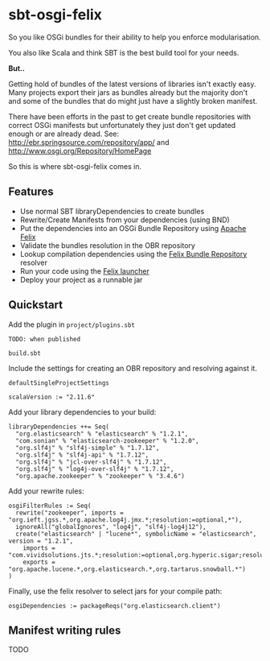 # sbt-osgi-felix

So you like OSGi bundles for their ability to help you enforce modularisation.

You also like Scala and think SBT is the best build tool for your needs.

**But..**

Getting hold of bundles of the latest versions of libraries isn't exactly easy. Many projects export their jars as bundles already
but the majority don't and some of the bundles that do might just have a slightly broken manifest.

There have been efforts in the past to get create bundle repositories with correct OSGi manifests but unfortunately they
just don't get updated enough or are already dead. See: http://ebr.springsource.com/repository/app/ and
http://www.osgi.org/Repository/HomePage

So this is where sbt-osgi-felix comes in.

## Features

* Use normal SBT libraryDependencies to create bundles
* Rewrite/Create Manifests from your dependencies (using BND)
* Put the dependencies into an OSGi Bundle Repository using [Apache Felix](http://felix.apache.org/)
* Validate the bundles resolution in the OBR repository
* Lookup compilation dependencies using the [Felix Bundle Repository](http://felix.apache.org/documentation/subprojects/apache-felix-osgi-bundle-repository.html) resolver
* Run your code using the [Felix launcher](http://felix.apache.org/documentation/subprojects/apache-felix-framework/apache-felix-framework-launching-and-embedding.html)
* Deploy your project as a runnable jar

## Quickstart

Add the plugin in `project/plugins.sbt`

```
TODO: when published
```


`build.sbt`

Include the settings for creating an OBR repository and resolving against it.

```
defaultSingleProjectSettings

scalaVersion := "2.11.6"
```

Add your library dependencies to your build:

```
libraryDependencies ++= Seq(
  "org.elasticsearch" % "elasticsearch" % "1.2.1",
  "com.sonian" % "elasticsearch-zookeeper" % "1.2.0",
  "org.slf4j" % "slf4j-simple" % "1.7.12",
  "org.slf4j" % "slf4j-api" % "1.7.12",
  "org.slf4j" % "jcl-over-slf4j" % "1.7.12",
  "org.slf4j" % "log4j-over-slf4j" % "1.7.12",
  "org.apache.zookeeper" % "zookeeper" % "3.4.6")
```

Add your rewrite rules:

```
osgiFilterRules := Seq(
  rewrite("zookeeper", imports = "org.ieft.jgss.*,org.apache.log4j.jmx.*;resolution:=optional,*"),
  ignoreAll("globalIgnores", "log4j", "slf4j-log4j12"),
  create("elasticsearch" | "lucene*", symbolicName = "elasticsearch", version = "1.2.1",
    imports = "com.vividsolutions.jts.*;resolution:=optional,org.hyperic.sigar;resolution:=optional,org.apache.regexp;resolution:=optional,*",
    exports = "org.apache.lucene.*,org.elasticsearch.*,org.tartarus.snowball.*")
)
```

Finally, use the felix resolver to select jars for your compile path:
```
osgiDependencies := packageReqs("org.elasticsearch.client")
```

## Manifest writing rules

TODO

